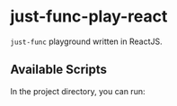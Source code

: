 # just-func-play-react

`just-func` playground written in ReactJS.

## Available Scripts

In the project directory, you can run:
